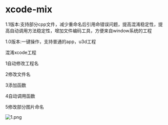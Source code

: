 # xcode-mix



1.1版本:支持部分cpp文件，减少重命名后引用命错误问题，提高混淆稳定性，提高自动调用方法稳定性，增加文件编码工具，方便来自window系统的工程

1.0版本:一键操作，支持普通的app，u3d工程


混淆xcode工程

1自动修改工程名

2修改文件名

3添加函数

4自动调用函数

5修改部分图片命名

![1.png](https://raw.githubusercontent.com/radish2012/xcode-mix/master/1.png)
